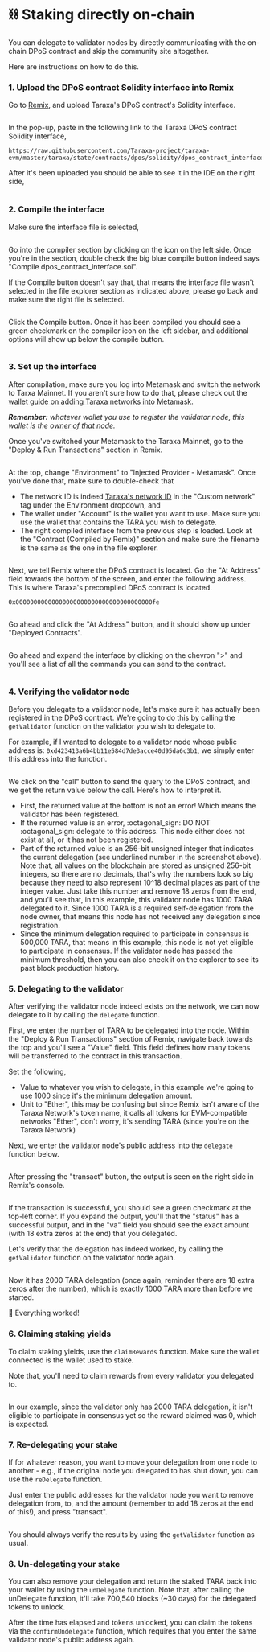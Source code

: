 # ⛓ Staking directly on-chain

You can delegate to validator nodes by directly communicating with the on-chain DPoS contract and skip the community site altogether.&#x20;

Here are instructions on how to do this.&#x20;



### 1.  Upload the DPoS contract Solidity interface into Remix

Go to [Remix](https://remix.ethereum.org/), and upload Taraxa's DPoS contract's Solidity interface.&#x20;

<figure><img src="../.gitbook/assets/image (13) (2) (1).png" alt=""><figcaption></figcaption></figure>

In the pop-up, paste in the following link to the Taraxa DPoS contract Solidity interface,&#x20;

```
https://raw.githubusercontent.com/Taraxa-project/taraxa-evm/master/taraxa/state/contracts/dpos/solidity/dpos_contract_interface.sol
```

After it's been uploaded you should be able to see it in the IDE on the right side,&#x20;

<figure><img src="../.gitbook/assets/image (5) (1).png" alt=""><figcaption></figcaption></figure>

### 2.  Compile the interface&#x20;

Make sure the interface file is selected,&#x20;

<figure><img src="../.gitbook/assets/image (29).png" alt=""><figcaption></figcaption></figure>

Go into the compiler section by clicking on the icon on the left side. Once you're in the section, double check the big blue compile button indeed says "Compile dpos\_contract\_interface.sol".&#x20;

If the Compile button doesn't say that, that means the interface file wasn't selected in the file explorer section as indicated above, please go back and make sure the right file is selected.&#x20;

<figure><img src="../.gitbook/assets/image (25).png" alt=""><figcaption></figcaption></figure>

Click the Compile button. Once it has been compiled you should see a green checkmark on the compiler icon on the left sidebar, and additional options will show up below the compile button.&#x20;

<figure><img src="../.gitbook/assets/image (1) (1).png" alt=""><figcaption></figcaption></figure>

### 3.  Set up the interface&#x20;

After compilation, make sure you log into Metamask and switch the network to Tarxa Mainnet. If you aren't sure how to do that, please check out the [wallet guide on adding Taraxa networks into Metamask](../become-a-validator/register-node-directly-on-chain.md).&#x20;

_**Remember:** whatever wallet you use to register the validator node, this wallet is the_ [_owner of that node_](staking-directly-on-chain.md#0.-important-wallet-used-to-register-a-node-is-the-owner-of-that-node)_._&#x20;

Once you've switched your Metamask to the Taraxa Mainnet, go to the "Deploy & Run Transactions" section in Remix.&#x20;

<figure><img src="../.gitbook/assets/image (22).png" alt=""><figcaption></figcaption></figure>

At the top, change "Environment" to "Injected Provider - Metamask". Once you've done that, make sure to double-check that&#x20;

* The network ID is indeed [Taraxa's network ID](../wallet/taraxas-network-connection-details.md) in the "Custom network" tag  under the Environment dropdown, and&#x20;
* The wallet under "Account" is the wallet you want to use. Make sure you use the wallet that contains the TARA you wish to delegate.&#x20;
* The right compiled interface from the previous step is loaded. Look at the "Contract (Compiled by Remix)" section and make sure the filename is the same as the one in the file explorer.&#x20;

<figure><img src="../.gitbook/assets/image (18).png" alt=""><figcaption></figcaption></figure>

Next, we tell Remix where the DPoS contract is located. Go the "At Address" field towards the bottom of the screen, and enter the following address. This is where Taraxa's precompiled DPoS contract is located.&#x20;

```
0x00000000000000000000000000000000000000fe
```

<figure><img src="../.gitbook/assets/image (3) (1).png" alt=""><figcaption></figcaption></figure>

Go ahead and click the "At Address" button, and it should show up under "Deployed Contracts".&#x20;

<figure><img src="../.gitbook/assets/image (28).png" alt=""><figcaption></figcaption></figure>

Go ahead and expand the interface by clicking on the chevron ">" and you'll see a list of all the commands you can send to the contract.&#x20;

<figure><img src="../.gitbook/assets/image (5) (2) (1) (1).png" alt=""><figcaption></figcaption></figure>

### 4.  Verifying the validator node

Before you delegate to a validator node, let's make sure it has actually been registered in the DPoS contract. We're going to do this by calling the `getValidator` function on the validator you wish to delegate to.&#x20;

For example, if I wanted to delegate to a validator node whose public address is: `0xd423413a6b4bb11e584d7de3acce40d95da6c3b1`, we simply enter this address into the function.&#x20;

<figure><img src="../.gitbook/assets/image (2) (3) (1).png" alt=""><figcaption></figcaption></figure>

We click on the "call" button to send the query to the DPoS contract, and we get the return value below the call. Here's how to interpret it.&#x20;

* First, the returned value at the bottom is not an error! Which means the validator has been registered.&#x20;
* If the returned value is an error, :octagonal\_sign: DO NOT :octagonal\_sign: delegate to this address. This node either does not exist at all, or it has not been registered.&#x20;
* Part of the returned value is an 256-bit unsigned integer that indicates the current delegation (see underlined number in the screenshot above). Note that, all values on the blockchain are stored as unsigned 256-bit integers, so there are no decimals, that's why the numbers look so big because they need to also represent 10^18 decimal places as part of the integer value. Just take this number and remove 18 zeros from the end, and you'll see that, in this example, this validator node has 1000 TARA delegated to it. Since 1000 TARA is a required self-delegation from the node owner, that means this node has not received any delegation since registration.&#x20;
* Since the minimum delegation required to participate in consensus is 500,000 TARA, that means in this example, this node is not yet eligible to participate in consensus. If the validator node has passed the minimum threshold, then you can also check it on the explorer to see its past block production history.&#x20;

### 5.  Delegating to the validator&#x20;

After verifying the validator node indeed exists on the network, we can now delegate to it by calling the `delegate` function.&#x20;

First, we enter the number of TARA to be delegated into the node. Within the "Deploy & Run Transactions" section of Remix, navigate back towards the top and you'll see a "Value" field. This field defines how many tokens will be transferred to the contract in this transaction.&#x20;

Set the following,&#x20;

* Value to whatever you wish to delegate, in this example we're going to use 1000 since it's the minimum delegation amount.&#x20;
* Unit to "Ether", this may be confusing but since Remix isn't aware of the Taraxa Network's token name, it calls all tokens for EVM-compatible networks "Ether", don't worry, it's sending TARA (since you're on the Taraxa Network)

Next, we enter the validator node's public address into the `delegate` function below. &#x20;

<figure><img src="../.gitbook/assets/image (12).png" alt=""><figcaption></figcaption></figure>

After pressing the "transact" button, the output is seen on the right side in Remix's console.&#x20;

<figure><img src="../.gitbook/assets/image (13) (2).png" alt=""><figcaption></figcaption></figure>

If the transaction is successful, you should see a green checkmark at the top-left corner. If you expand the output, you'll that the "status" has a successful output, and in the "va" field you should see the exact amount (with 18 extra zeros at the end) that you delegated.&#x20;

Let's verify that the delegation has indeed worked, by calling the `getValidator` function on the validator node again.&#x20;

&#x20;

<figure><img src="../.gitbook/assets/image (8) (1).png" alt=""><figcaption></figcaption></figure>

Now it has 2000 TARA delegation (once again, reminder there are 18 extra zeros after the number), which is exactly 1000 TARA more than before we started.&#x20;

:tada: Everything worked!&#x20;



### 6.  Claiming staking yields

To claim staking yields, use the `claimRewards` function. Make sure the wallet connected is the wallet used to stake.&#x20;

Note that, you'll need to claim rewards from every validator you delegated to.&#x20;

<figure><img src="../.gitbook/assets/image (31).png" alt=""><figcaption></figcaption></figure>

In our example, since the validator only has 2000 TARA delegation, it isn't eligible to participate in consensus yet so the reward claimed was 0, which is expected.&#x20;



### 7.  Re-delegating your stake

If for whatever reason, you want to move your delegation from one node to another - e.g., if the original node you delegated to has shut down, you can use the `reDelegate`  function.&#x20;

Just enter the public addresses for the validator node you want to remove delegation from, to, and the amount (remember to add 18 zeros at the end of this!), and press "transact".&#x20;

<figure><img src="../.gitbook/assets/image (7) (2).png" alt=""><figcaption></figcaption></figure>

You should always verify the results by using the `getValidator` function as usual.&#x20;

### 8.  Un-delegating your stake

You can also remove your delegation and return the staked TARA back into your wallet by using the     `unDelegate` function. Note that, after calling the unDelegate function, it'll take 700,540 blocks (\~30 days) for the delegated tokens to unlock.&#x20;

After the time has elapsed and tokens unlocked, you can claim the tokens via the `confirmUndelegate` function, which requires that you enter the same validator node's public address again.&#x20;



<figure><img src="../.gitbook/assets/image (4) (3).png" alt=""><figcaption></figcaption></figure>

